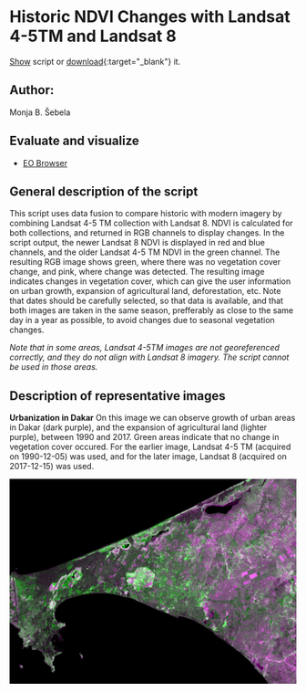 # Historic NDVI Changes with Landsat 4-5TM and Landsat 8
  
<a href="#" id='togglescript'>Show</a> script or [download](script.js){:target="_blank"} it.  
<div id='script_view' style="display:none">  
{% highlight javascript %}  
{% include_relative script.js %}  
{% endhighlight %}  
</div>  

## Author: 
Monja B. Šebela
  
## Evaluate and visualize  
 - [EO Browser](https://sentinelshare.page.link/4WrR)
  
## General description of the script  
  
This script uses data fusion to compare historic with modern imagery by combining Landsat 4-5 TM collection with Landsat 8. NDVI is calculated for both collections, and returned in RGB channels to display changes. In the script output, the newer Landsat 8 NDVI is displayed in red and blue channels, and the older Landsat 4-5 TM NDVI in the green channel. The resulting RGB image shows green, where there was no vegetation cover change, and pink, where change was detected. The resulting image indicates changes in vegetation cover, which can give the user information on urban growth, expansion of agricultural land, deforestation, etc. Note that dates should be carefully selected, so that data is available, and that both images are taken in the same season, prefferably as close to the same day in a year as possible, to avoid changes due to seasonal vegetation changes. 

_Note that in some areas, Landsat 4-5TM images are not georeferenced correctly, and they do not align with Landsat 8 imagery. The script cannot be used in those areas._

## Description of representative images  
  
**Urbanization in Dakar**
On this image we can observe growth of urban areas in Dakar (dark purple), and the expansion of agricultural land (lighter purple), between 1990 and 2017. Green areas indicate that no change in vegetation cover occured. For the earlier image, Landsat 4-5 TM (acquired on 1990-12-05) was used, and for the later image, Landsat 8 (acquired on 2017-12-15) was used.  

![Dakar](fig/fig1.png) 
